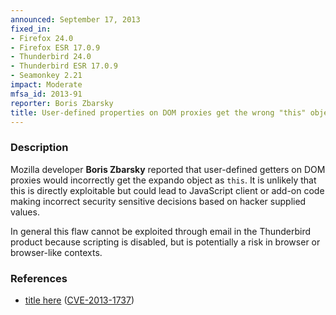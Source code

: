 ```yaml
---
announced: September 17, 2013
fixed_in:
- Firefox 24.0
- Firefox ESR 17.0.9
- Thunderbird 24.0
- Thunderbird ESR 17.0.9
- Seamonkey 2.21
impact: Moderate
mfsa_id: 2013-91
reporter: Boris Zbarsky
title: User-defined properties on DOM proxies get the wrong "this" object
---
```


<h3>Description</h3>

<p>Mozilla developer <strong>Boris Zbarsky</strong> reported that user-defined
getters on DOM proxies would incorrectly get the expando object as <code>this</code>.
It is unlikely that this is directly exploitable but could lead to JavaScript
client or add-on code making incorrect security sensitive decisions based
on hacker supplied values.
</p>


<p class="note">In general this flaw cannot be exploited through email in the
Thunderbird product because scripting is disabled, but is potentially a risk in
browser or browser-like contexts.</p>

<h3>References</h3>

<ul>
  <li><a href="https://bugzilla.mozilla.org/show_bug.cgi?id=907727">
       title here</a> (<a href="http://cve.mitre.org/cgi-bin/cvename.cgi?name=CVE-2013-1737" class="ex-ref">CVE-2013-1737</a>)</li>
</ul>



